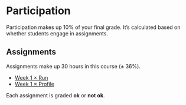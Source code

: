 # Participation

Participation makes up 10% of your final grade.  It’s calculated based on
whether students engage in assignments.

## Assignments

Assignments make up 30 hours in this course (± 36%).

*   [Week 1 × Run](week-1.md#run)
*   [Week 1 × Profile](week-1.md#profile)

<!--
TODO: Fill out assignments.
-->

Each assignment is graded **ok** or **not ok**.
